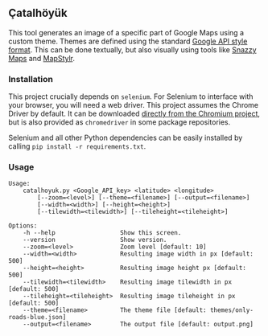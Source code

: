 ## Çatalhöyük

This tool generates an image of a specific part of Google Maps using a custom theme. Themes are defined using the standard [Google API style format](https://developers.google.com/maps/documentation/javascript/style-reference). This can be done textually, but also visually using tools like [Snazzy Maps](https://snazzymaps.com/editor) and [MapStylr](http://www.mapstylr.com).

### Installation

This project crucially depends on `selenium`. For Selenium to interface with your browser, you will need a web driver. This project assumes the Chrome Driver by default. It can be downloaded [directly from the Chromium project](https://sites.google.com/a/chromium.org/chromedriver/downloads), but is also provided as `chromedriver` in some package repositories.

Selenium and all other Python dependencies can be easily installed by calling `pip install -r requirements.txt`.

### Usage
```
Usage:
    catalhoyuk.py <Google_API_key> <latitude> <longitude>
        [--zoom=<level>] [--theme=<filename>] [--output=<filename>]
        [--width=<width>] [--height=<height>]
        [--tilewidth=<tilewidth>] [--tileheight=<tileheight>]

Options:
    -h --help                  Show this screen.
    --version                  Show version.
    --zoom=<level>             Zoom level [default: 10]
    --width=<width>            Resulting image width in px [default: 500]
    --height=<height>          Resulting image height px [default: 500]
    --tilewidth=<tilewidth>    Resulting image tilewidth in px [default: 500]
    --tileheight=<tileheight>  Resulting image tileheight in px [default: 500]
    --theme=<filename>         The theme file [default: themes/only-roads-blue.json]
    --output=<filename>        The output file [default: output.png]
```